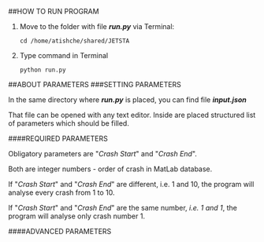 ##HOW TO RUN PROGRAM

1. Move to the folder with file **_run.py_** via Terminal: 

    ````
    cd /home/atishche/shared/JETSTA
    ````
2. Type command in Terminal

    ``````
    python run.py
    ``````

##ABOUT PARAMETERS
###SETTING PARAMETERS

In the same directory where **_run.py_** is placed, you can find file **_input.json_**

That file can be opened with any text editor. Inside are placed structured list of parameters which should be filled.

####REQUIRED PARAMETERS

Obligatory parameters are "_Crash Start_" and "_Crash End_".

Both are integer numbers - order of crash in MatLab database.

If "_Crash Start_" and "_Crash End_" are different, i.e. 1 and 10, the program will analyse every crash from 1 to 10.

If "_Crash Start_" and "_Crash End_" are the same number, _i.e. 1 and 1_, the program will analyse only crash number 1.

####ADVANCED PARAMETERS

